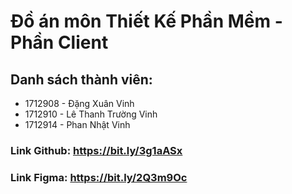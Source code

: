 # Đồ án môn Thiết Kế Phần Mềm - Phần Client
## Danh sách thành viên:
- 1712908 - Đặng Xuân Vinh
- 1712910 - Lê Thanh Trường Vinh
- 1712914 - Phan Nhật Vinh
### Link Github: https://bit.ly/3g1aASx
### Link Figma: https://bit.ly/2Q3m9Oc
